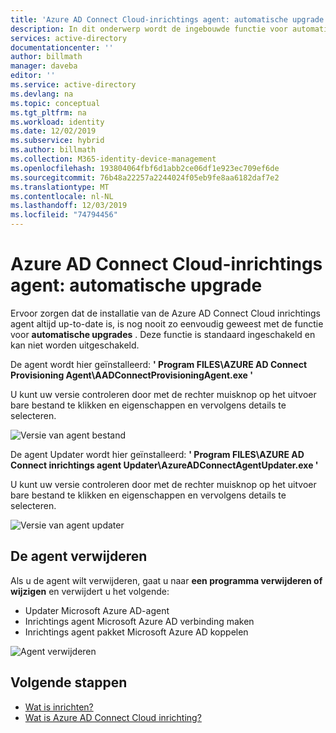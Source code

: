 ```yaml
---
title: 'Azure AD Connect Cloud-inrichtings agent: automatische upgrade | Microsoft Docs'
description: In dit onderwerp wordt de ingebouwde functie voor automatische upgrades in de Azure AD Connect Cloud inrichtings agent beschreven.
services: active-directory
documentationcenter: ''
author: billmath
manager: daveba
editor: ''
ms.service: active-directory
ms.devlang: na
ms.topic: conceptual
ms.tgt_pltfrm: na
ms.workload: identity
ms.date: 12/02/2019
ms.subservice: hybrid
ms.author: billmath
ms.collection: M365-identity-device-management
ms.openlocfilehash: 193804064fbf6d1abb2ce06df1e923ec709ef6de
ms.sourcegitcommit: 76b48a22257a2244024f05eb9fe8aa6182daf7e2
ms.translationtype: MT
ms.contentlocale: nl-NL
ms.lasthandoff: 12/03/2019
ms.locfileid: "74794456"
---
```

# <a name="azure-ad-connect-cloud-provisioning-agent-automatic-upgrade"></a>Azure AD Connect Cloud-inrichtings agent: automatische upgrade

Ervoor zorgen dat de installatie van de Azure AD Connect Cloud inrichtings agent altijd up-to-date is, is nog nooit zo eenvoudig geweest met de functie voor **automatische upgrades** . Deze functie is standaard ingeschakeld en kan niet worden uitgeschakeld.

De agent wordt hier geïnstalleerd: **' Program FILES\AZURE AD Connect Provisioning Agent\AADConnectProvisioningAgent.exe '**

U kunt uw versie controleren door met de rechter muisknop op het uitvoer bare bestand te klikken en eigenschappen en vervolgens details te selecteren.

![Versie van agent bestand](media/how-to-automatic-upgrade/agent1.png)

De agent Updater wordt hier geïnstalleerd: **' Program FILES\AZURE AD Connect inrichtings agent Updater\AzureADConnectAgentUpdater.exe '**

U kunt uw versie controleren door met de rechter muisknop op het uitvoer bare bestand te klikken en eigenschappen en vervolgens details te selecteren.

![Versie van agent updater](media/how-to-automatic-upgrade/agent2.png)

## <a name="uninstalling-the-agent"></a>De agent verwijderen
Als u de agent wilt verwijderen, gaat u naar **een programma verwijderen of wijzigen** en verwijdert u het volgende:

- Updater Microsoft Azure AD-agent
- Inrichtings agent Microsoft Azure AD verbinding maken
- Inrichtings agent pakket Microsoft Azure AD koppelen

![Agent verwijderen](media/how-to-automatic-upgrade/agent3.png)

## <a name="next-steps"></a>Volgende stappen 

- [Wat is inrichten?](what-is-provisioning.md)
- [Wat is Azure AD Connect Cloud inrichting?](what-is-cloud-provisioning.md)


